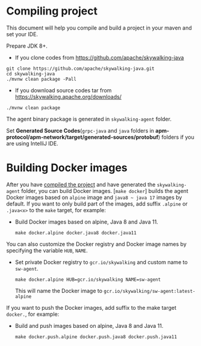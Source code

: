 # Compiling project
This document will help you compile and build a project in your maven and set your IDE.

Prepare JDK 8+.

* If you clone codes from https://github.com/apache/skywalking-java
```shell
git clone https://github.com/apache/skywalking-java.git
cd skywalking-java
./mvnw clean package -Pall
```

* If you download source codes tar from https://skywalking.apache.org/downloads/

```shell
./mvnw clean package
```

The agent binary package is generated in `skywalking-agent` folder.

Set **Generated Source Codes**(`grpc-java` and `java` folders in **apm-protocol/apm-network/target/generated-sources/protobuf**)
folders if you are using IntelliJ IDE.

# Building Docker images

After you have [compiled the project](#compiling-project) and have generated the `skywalking-agent` folder, you can
build Docker images. [`make docker`] builds the agent Docker images based on `alpine` image and `java8 ~ java 17`
images by default. If you want to only build part of the images, add suffix `.alpine` or `.java<x>` to the `make`
target, for example:

- Build Docker images based on alpine, Java 8 and Java 11.
  ```shell
  make docker.alpine docker.java8 docker.java11
  ```

You can also customize the Docker registry and Docker image names by specifying the variable `HUB`, `NAME`.

- Set private Docker registry to `gcr.io/skywalking` and custom name to `sw-agent`.
  ```shell
  make docker.alpine HUB=gcr.io/skywalking NAME=sw-agent
  ```
  This will name the Docker image to `gcr.io/skywalking/sw-agent:latest-alpine`

If you want to push the Docker images, add suffix to the make target `docker.`, for example:

- Build and push images based on alpine, Java 8 and Java 11.
  ```shell
  make docker.push.alpine docker.push.java8 docker.push.java11
  ```
